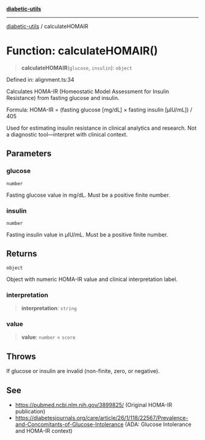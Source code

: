 [**diabetic-utils**](../README.md)

***

[diabetic-utils](../globals.md) / calculateHOMAIR

# Function: calculateHOMAIR()

> **calculateHOMAIR**(`glucose`, `insulin`): `object`

Defined in: alignment.ts:34

Calculates HOMA-IR (Homeostatic Model Assessment for Insulin Resistance) from fasting glucose and insulin.

Formula: HOMA-IR = (fasting glucose [mg/dL] × fasting insulin [µIU/mL]) / 405

Used for estimating insulin resistance in clinical analytics and research. Not a diagnostic tool—interpret with clinical context.

## Parameters

### glucose

`number`

Fasting glucose value in mg/dL. Must be a positive finite number.

### insulin

`number`

Fasting insulin value in µIU/mL. Must be a positive finite number.

## Returns

`object`

Object with numeric HOMA-IR value and clinical interpretation label.

### interpretation

> **interpretation**: `string`

### value

> **value**: `number` = `score`

## Throws

If glucose or insulin are invalid (non-finite, zero, or negative).

## See

 - https://pubmed.ncbi.nlm.nih.gov/3899825/ (Original HOMA-IR publication)
 - https://diabetesjournals.org/care/article/26/1/118/22567/Prevalence-and-Concomitants-of-Glucose-Intolerance (ADA: Glucose Intolerance and HOMA-IR context)
